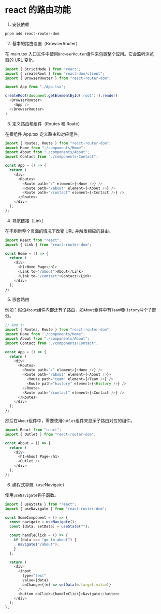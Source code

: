 # react 的路由功能

1. 安装依赖

```bash
pnpm add react-router-dom
```

2. 基本的路由设置（BrowserRouter）

在 main.tsx 入口文件中使用`BrowserRouter`组件来包裹整个应用。它会监听浏览器的 URL 变化。

```javascript
import { StrictMode } from "react";
import { createRoot } from "react-dom/client";
import { BrowserRouter } from "react-router-dom";

import App from "./App.tsx";

createRoot(document.getElementById('root')!).render(
  <BrowserRouter>
    <App />
  </BrowserRouter>
)
```

3. 定义路由和组件（Routes 和 Route）

在根组件 App.tsx 定义路由和对应组件。

```javascript
import { Routes, Route } from "react-router-dom";
import Home from "./components/Home";
import About from "./components/About";
import Contact from "./components/Contact";

const App = () => {
  return (
    <div>
      <Routes>
        <Route path="/" element={<Home />} />
        <Route path="/about" element={<About />} />
        <Route path="/contact" element={<Contact />} />
      </Routes>
    </div>
  );
};
```

4. 导航链接（Link）

在不刷新整个页面的情况下改变 URL 并触发相应的路由。

```javascript
import React from "react";
import { Link } from "react-router-dom";

const Home = () => {
  return (
    <div>
      <h1>Home Page</h1>
      <Link to="/about">About</Link>
      <Link to="/contact">Contact</Link>
    </div>
  );
};
```

5. 嵌套路由

例如：假设`About`组件内部还有子路由，如`About`组件中有`Team`和`History`两个子部分。

```javascript
// App.js
import { Routes, Route } from "react-router-dom";
import Home from "./components/Home";
import About from "./components/About";
import Contact from "./components/Contact";

const App = () => {
  return (
    <div>
      <Routes>
        <Route path="/" element={<Home />} />
        <Route path="/about" element={<About />}>
          <Route path="team" element={<Team />} />
          <Route path="history" element={<History />} />
        </Route>
        <Route path="/contact" element={<Contact />} />
      </Routes>
    </div>
  );
};
```

然后在`About`组件中，需要使用`Outlet`组件来显示子路由对应的组件。

```javascript
import React from "react";
import { Outlet } from "react-router-dom";

const About = () => {
  return (
    <div>
      <h1>About Page</h1>
      <Outlet />
    </div>
  );
};
```

6. 编程式导航（useNavigate）

使用`useNavigate`钩子函数。

```javascript
import { useState } from "react";
import { useNavigate } from "react-router-dom";

const SomeComponent = () => {
  const navigate = useNavigate();
  const [data, setData] = useState("");

  const handleClick = () => {
    if (data === "go-to-about") {
      navigate("/about");
    }
  };

  return (
    <div>
      <input
        type="text"
        value={data}
        onChange={(e) => setData(e.target.value)}
      />
      <button onClick={handleClick}>Navigate</button>
    </div>
  );
};
```
